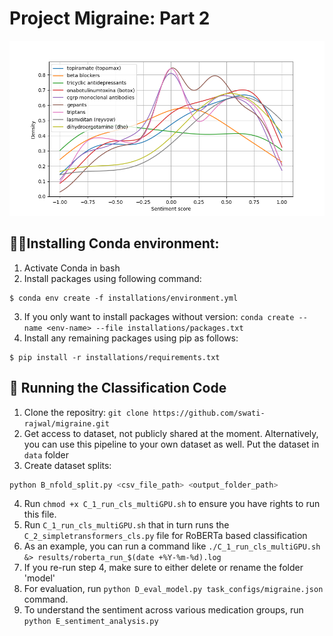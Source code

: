 # Project Migraine: Part 2
![Example Image](figures/sentiment_distribution.png)

## 👩‍💻Installing Conda environment:
1. Activate Conda in bash
2. Install packages using following command:
```
$ conda env create -f installations/environment.yml
```
3. If you only want to install packages without version: ```conda create --name <env-name> --file installations/packages.txt```
4. Install any remaining packages using pip as follows:
```
$ pip install -r installations/requirements.txt
```
## 🏃 Running the Classification Code
1. Clone the repositry: ```git clone https://github.com/swati-rajwal/migraine.git```
2. Get access to dataset, not publicly shared at the moment. Alternatively, you can use this pipeline to your own dataset as well. Put the dataset in ```data``` folder
3. Create dataset splits: 
```python 
python B_nfold_split.py <csv_file_path> <output_folder_path>
```
4. Run ```chmod +x C_1_run_cls_multiGPU.sh``` to ensure you have rights to run this file.
5. Run ```C_1_run_cls_multiGPU.sh``` that in turn runs the ```C_2_simpletransformers_cls.py``` file for RoBERTa based classification
6. As an example, you can run a command like ```./C_1_run_cls_multiGPU.sh &> results/roberta_run_$(date +%Y-%m-%d).log```
6. If you re-run step 4, make sure to either delete or rename the folder 'model'
7. For evaluation, run ```python D_eval_model.py task_configs/migraine.json``` command.
8. To understand the sentiment across various medication groups, run ```python E_sentiment_analysis.py```